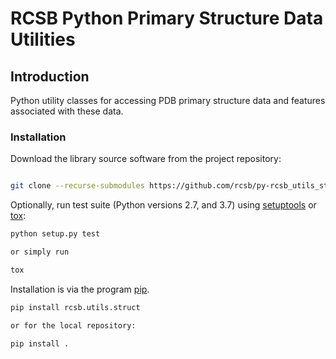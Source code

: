 # RCSB Python Primary Structure Data Utilities


## Introduction

Python utility classes for accessing PDB primary structure data and features
associated with these data.

### Installation

Download the library source software from the project repository:

```bash

git clone --recurse-submodules https://github.com/rcsb/py-rcsb_utils_struct.git

```

Optionally, run test suite (Python versions 2.7, and 3.7) using
[setuptools](https://setuptools.readthedocs.io/en/latest/) or
[tox](http://tox.readthedocs.io/en/latest/example/platform.html):

```bash
python setup.py test

or simply run

tox
```

Installation is via the program [pip](https://pypi.python.org/pypi/pip).

```bash
pip install rcsb.utils.struct

or for the local repository:

pip install .
```
